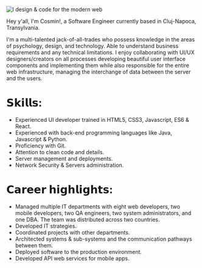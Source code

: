 ![I design & code for the modern web](https://github.com/cosmin-cojocar/cosmin-cojocar/blob/main/cover.gif)

Hey y'all, I'm Cosmin!, a Software Engineer currently based in Cluj-Napoca, Transylvania.

I'm a multi-talented jack-of-all-trades who possess knowledge in the areas of psychology, design, and technology. Able 
to understand business requirements and any technical limitations. I enjoy collaborating with UI/UX designers/creators 
on all processes developing beautiful user interface components and implementing them while also responsible for the 
entire web infrastructure, managing the interchange of data between the server and the users.

# 𝗦𝗸𝗶𝗹𝗹𝘀:
- Experienced UI developer trained in HTML5, CSS3, Javascript, ES6 & React.
- Experienced with back-end programming languages like Java, Javascript & Python.
- Proficiency with Git.
- Attention to clean code and details.
- Server management and deployments.
- Network Security & Servers administration.

# 𝗖𝗮𝗿𝗲𝗲𝗿 𝗵𝗶𝗴𝗵𝗹𝗶𝗴𝗵𝘁𝘀:
- Managed multiple IT departments with eight web developers, two mobile developers, two QA engineers, two system administrators, and one DBA. The team was distributed across two countries.
- Developed IT strategies.
- Coordinated projects with other departments.
- Architected systems & sub-systems and the communication pathways between them.
- Deployed software to the production environment.
- Developed API web services for mobile apps. 

<!--
**cosmin-cojocar/cosmin-cojocar** is a ✨ _special_ ✨ repository because its `README.md` (this file) appears on your GitHub profile.

Here are some ideas to get you started:

- 🔭 I’m currently working on ...
- 🌱 I’m currently learning ...
- 👯 I’m looking to collaborate on ...
- 🤔 I’m looking for help with ...
- 💬 Ask me about ...
- 📫 How to reach me: ...
- 😄 Pronouns: ...
- ⚡ Fun fact: ...
-->
